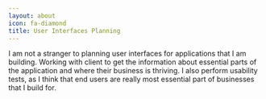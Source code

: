 ```yaml
---
layout: about
icon: fa-diamond
title: User Interfaces Planning
---
```

I am not a stranger to planning user interfaces for applications that I am building.
Working with client to get the information about essential parts of the
application and where their business is thriving. 
I also perform usability tests, as I think that end users are really most essential
 part of businesses that I build for.